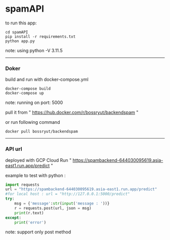 # spamAPI

to run this app:
```
cd spamAPI
pip install -r requirements.txt
python app.py
```

note: using python -V 3.11.5

---
### Doker

build and run with docker-compose.yml
```
docker-compose build
docker-compose up
```
note: running on port: 5000

pull it from " https://hub.docker.com/r/bossryut/backendspam "

or run following command
```
docker pull bossryut/backendspam
```
---
### API url
deployed with GCP Cloud Run " https://spambackend-644030095619.asia-east1.run.app/predict "

example to test with python :
```python
import requests
url = "https://spambackend-644030095619.asia-east1.run.app/predict"
#for local host : url = "http://127.0.0.1:5000/predict"
try:
    msg = {'message':str(input('message : '))}
    r = requests.post(url, json = msg)
    print(r.text)
except:
    print('error')
```

note: support only post method
